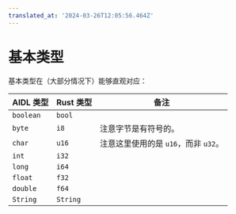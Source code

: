 ```yaml
---
translated_at: '2024-03-26T12:05:56.464Z'
---
```


# 基本类型

基本类型在（大部分情况下）能够直观对应：

| AIDL 类型 | Rust 类型 | 备注                                  |
| --------- | --------- | ------------------------------------- |
| `boolean` | `bool`    |                                       |
| `byte`    | `i8`      | 注意字节是有符号的。                   |
| `char`    | `u16`     | 注意这里使用的是 `u16`，而非 `u32`。   |
| `int`     | `i32`     |                                       |
| `long`    | `i64`     |                                       |
| `float`   | `f32`     |                                       |
| `double`  | `f64`     |                                       |
| `String`  | `String`  |                                       |
